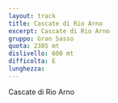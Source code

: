```yaml
---
layout: track
title: Cascate di Rio Arno
excerpt: Cascate di Rio Arno
gruppo: Gran Sasso
quota: 2385 mt
dislivello: 600 mt
difficolta: E
lunghezza:
---
```


Cascate di Rio Arno
